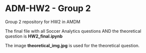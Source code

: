 # ADM-HW2 - Group 2

Group 2 repository for HW2 in AMDM

The final file with all Soccer Analytics questions AND the theoretical question is **HW2_final.ipynb**

The image **theoretical_img.jpg** is used for the theoretical question.

